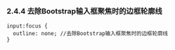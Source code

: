 ### 2.4.4 去除Bootstrap输入框聚焦时的边框轮廓线
```
input:focus {  
  outline: none; //去除Bootstrap输入框聚焦时的边框轮廓线  
}
```